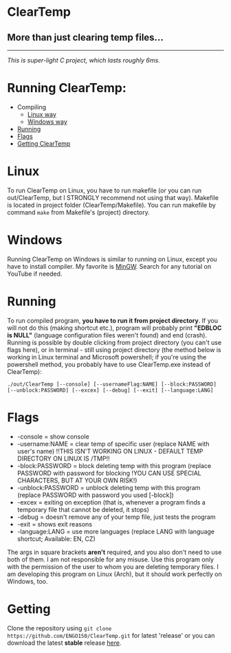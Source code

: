 # ClearTemp
More than just clearing temp files...
-
---

*This is super-light C project, which lasts roughly 6ms.*

# Running ClearTemp:
- Compiling
	- [Linux way](#Linux)
	- [Windows way](#Windows)
- [Running](#Running)
- [Flags](#Flags)
- [Getting ClearTemp](#Getting)

# Linux
To run ClearTemp on Linux, you have to run makefile (or you can run out/ClearTemp, but I STRONGLY recommend not using that way). Makefile is located in project folder (ClearTemp/Makefile). You can run makefile by command `make` from Makefile's (project) directory.

# Windows
Running ClearTemp on Windows is similar to running on Linux, except you have to install compiler. My favorite is [MinGW](https://sourceforge.net/projects/mingw/). Search for any tutorial on YouTube if needed.

# Running
To run compiled program, **you have to run it from project directory**. If you will not do this (making shortcut etc.), program will probably print **"EDBLOC is NULL"** (language configuration files weren't found) and end (crash). Running is possible by double clicking from project directory (you can't use flags here), or in terminal - still using project directory (the method below is working in Linux terminal and Microsoft powershell; if you're using the powershell method, you probably have to use ClearTemp.exe instead of ClearTemp):

`./out/ClearTemp [--console] [--usernameFlag:NAME] [--block:PASSWORD] [--unblock:PASSWORD] [--excex] [--debug] [--exit] [--language:LANG]`

# Flags
- -console = show console
- -username:NAME = clear temp of specific user (replace NAME with user's name) !!THIS ISN'T WORKING ON LINUX - DEFAULT TEMP DIRECTORY ON LINUX IS /TMP!!
- -block:PASSWORD = block deleting temp with this program (replace PASSWORD with password for blocking !YOU CAN USE SPECIAL CHARACTERS, BUT AT YOUR OWN RISK!)
- -unblock:PASSWORD = unblock deleting temp with this program (replace PASSWORD with password you used [-block])
- -excex = exiting on exception (that is, whenever a program finds a temporary file that cannot be deleted, it stops)
- -debug = doesn't remove any of your temp file, just tests the program
- -exit = shows exit reasons
- -language:LANG = use more languages (replace LANG with language shortcut; Available: EN, CZ)

The args in square brackets **aren't** required, and you also don't need to use both of them. I am not responsible for any misuse. Use this program only with the permission of the user to whom you are deleting temporary files. I am developing this program on Linux (Arch), but it should work perfectly on Windows, too.

# Getting
Clone the repository using `git clone https://github.com/ENGO150/ClearTemp.git` for latest 'release' or you can download the latest **stable** release [here](https://github.com/ENGO150/ClearTemp/releases/latest).

